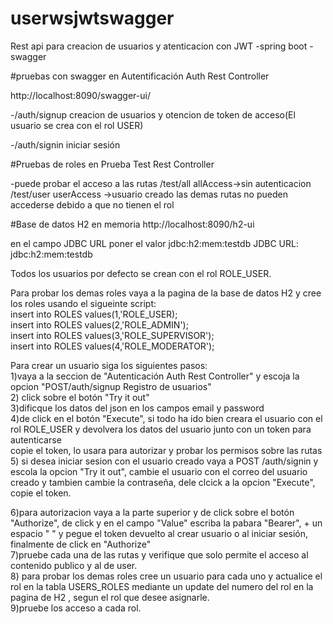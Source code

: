 # userwsjwtswagger
Rest api para creacion de usuarios y atenticacion con JWT -spring boot - swagger

#pruebas con swagger en Autentificación Auth Rest Controller

http://localhost:8090/swagger-ui/

-/auth/signup creacion de usuarios y otencion de token de acceso(El usuario se crea con el rol USER)

-/auth/signin iniciar sesión

#Pruebas de roles en Prueba Test Rest Controller

-puede probar el acceso a las rutas /test/all allAccess->sin autenticacion /test/user userAccess ->usuario creado las demas rutas no pueden accederse debido a que no tienen el rol

#Base de datos H2 en memoria http://localhost:8090/h2-ui

en el campo JDBC URL poner el valor jdbc:h2:mem:testdb JDBC URL: jdbc:h2:mem:testdb

Todos los usuarios por defecto se crean con el rol ROLE_USER.

Para probar los demas roles vaya a la pagina de la base de datos H2 y cree los roles usando el sigueinte script:<br>
insert into ROLES values(1,'ROLE_USER);<br>
insert into ROLES values(2,'ROLE_ADMIN');<br>
insert into ROLES values(3,'ROLE_SUPERVISOR');<br>
insert into ROLES values(4,'ROLE_MODERATOR');<br>

Para crear un usuario siga los siguientes pasos:<br>
1)vaya a la seccion de "Autenticación Auth Rest Controller" y escoja la opcion "POST ​/auth​/signup Registro de usuarios"<br>
2) click sobre el botón "Try it out"<br>
3)dificque los datos del json en los campos email y password <br>
4)de click en el botón "Execute", si todo ha ido bien creara el usuario con el rol ROLE_USER y devolvera los datos del usuario junto con un token para autenticarse<br>
copie el token, lo usara para autorizar y probar los permisos sobre las rutas<br>
5) si desea iniciar sesion con el usuario creado vaya a POST /auth​/signin y escola la opcion "Try it out", cambie el usuario con el correo del usuario creado y tambien cambie la contraseña, dele clcick a la opcion "Execute", copie el token.<br>

6)para autorizacion vaya a la parte superior y de click sobre  el botón "Authorize", de click y en el campo "Value" escriba la pabara "Bearer", + un espacio " " y pegue el token devuelto al crear usuario o al iniciar sesión, finalmente de click en "Authorize"<br>
7)pruebe cada una de las rutas y verifique que solo permite el acceso al contenido publico y al de user.<br>
8) para probar los demas roles cree un usuario para cada uno y actualice el rol en la tabla USERS_ROLES mediante un update del numero del rol en la pagina de H2 , segun el rol que desee asignarle.<br>
9)pruebe los acceso a cada rol.
